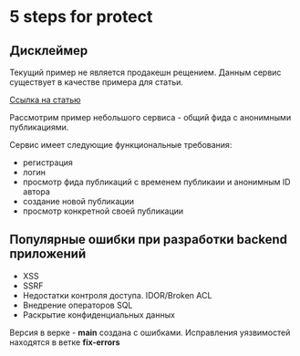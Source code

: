 # 5 steps for protect

## Дисклеймер

Текущий пример не является продакешн рещением. Данным сервис существует в качестве примера для статьи.

[Ссылка на статью](https://tproger.ru/preview/5-wagov-dlya-zashhity-backend--chek-list-ot-uyazvimostej)

Рассмотрим пример небольшого сервиса - общий фида с анонимными публикациями.

Сервис имеет следующие функциональные требования:

- регистрация
- логин
- просмотр фида публикаций с временем публикаии и анонимным ID автора
- создание новой публикации
- просмотр конкретной своей публикации

## Популярные ошибки при разработки backend приложений

- XSS
- SSRF
- Недостатки контроля доступа. IDOR/Broken ACL
- Внедрение операторов SQL
- Раскрытие конфиденциальных данных

Версия в верке - **main** создана с ошибками. Исправления уязвимостей находятся в ветке **fix-errors**
